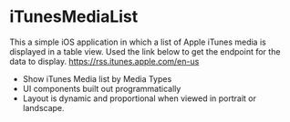 # iTunesMediaList
This a simple iOS application in which a list of Apple iTunes media is displayed in a table view. 
Used the link below to get the endpoint for the data to display.
https://rss.itunes.apple.com/en-us

- Show iTunes Media list by Media Types
- UI components built out programmatically
- Layout is dynamic and proportional when viewed in portrait or landscape.
